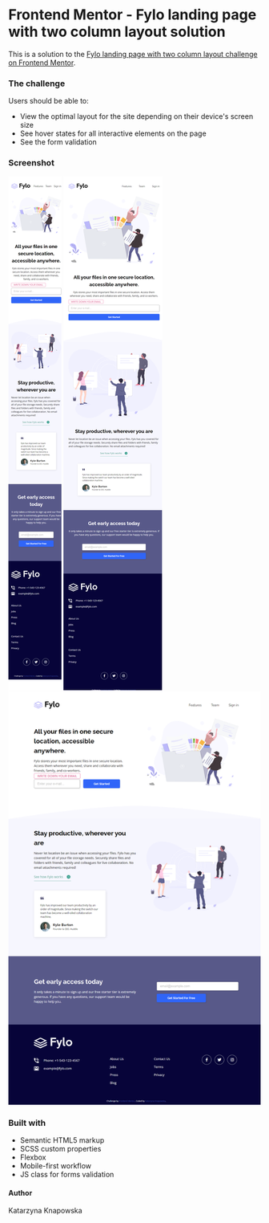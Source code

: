 # Frontend Mentor - Fylo landing page with two column layout solution

This is a solution to the [Fylo landing page with two column layout challenge on Frontend Mentor](https://www.frontendmentor.io/challenges/fylo-landing-page-with-two-column-layout-5ca5ef041e82137ec91a50f5).


### The challenge

Users should be able to:

- View the optimal layout for the site depending on their device's screen size
- See hover states for all interactive elements on the page
- See the form validation

### Screenshot

![Mobile](./mobile.png)
![Tablet](./tablet.png)
![Desktop](./desktop.png)


### Built with

- Semantic HTML5 markup
- SCSS custom properties
- Flexbox
- Mobile-first workflow
- JS class for forms validation

#### Author
Katarzyna Knapowska